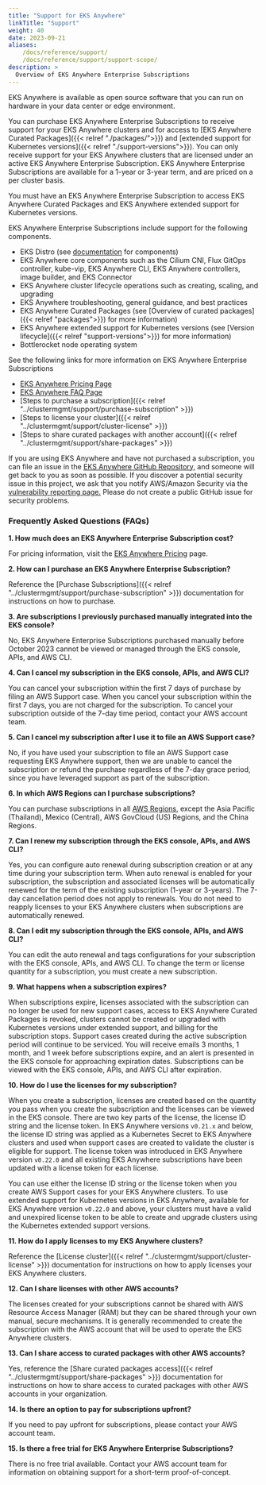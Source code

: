 ```yaml
---
title: "Support for EKS Anywhere"
linkTitle: "Support"
weight: 40
date: 2023-09-21
aliases:
    /docs/reference/support/
    /docs/reference/support/support-scope/
description: >
  Overview of EKS Anywhere Enterprise Subscriptions
---
```


EKS Anywhere is available as open source software that you can run on hardware in your data center or edge environment. 

You can purchase EKS Anywhere Enterprise Subscriptions to receive support for your EKS Anywhere clusters and for access to [EKS Anywhere Curated Packages]({{< relref "./packages/">}}) and [extended support for Kubernetes versions]({{< relref "./support-versions">}}). You can only receive support for your EKS Anywhere clusters that are licensed under an active EKS Anywhere Enterprise Subscription. EKS Anywhere Enterprise Subscriptions are available for a 1-year or 3-year term, and are priced on a per cluster basis.

You must have an EKS Anywhere Enterprise Subscription to access EKS Anywhere Curated Packages and EKS Anywhere extended support for Kubernetes versions.

EKS Anywhere Enterprise Subscriptions include support for the following components. 

- EKS Distro (see [documentation](https://distro.eks.amazonaws.com/) for components)
- EKS Anywhere core components such as the Cilium CNI, Flux GitOps controller, kube-vip, EKS Anywhere CLI, EKS Anywhere controllers, image builder, and EKS Connector
- EKS Anywhere cluster lifecycle operations such as creating, scaling, and upgrading
- EKS Anywhere troubleshooting, general guidance, and best practices
- EKS Anywhere Curated Packages (see [Overview of curated packages]({{< relref "packages">}}) for more information)
- EKS Anywhere extended support for Kubernetes versions (see [Version lifecycle]({{< relref "support-versions">}}) for more information)
- Bottlerocket node operating system

See the following links for more information on EKS Anywhere Enterprise Subscriptions

- [EKS Anywhere Pricing Page](https://aws.amazon.com/eks/eks-anywhere/pricing/)
- [EKS Anywhere FAQ Page](https://aws.amazon.com/eks/eks-anywhere/faqs/)
- [Steps to purchase a subscription]({{< relref "../clustermgmt/support/purchase-subscription" >}})
- [Steps to license your cluster]({{< relref "../clustermgmt/support/cluster-license" >}})
- [Steps to share curated packages with another account]({{< relref "../clustermgmt/support/share-packages" >}})

If you are using EKS Anywhere and have not purchased a subscription, you can file an issue in the [EKS Anywhere GitHub Repository,](https://github.com/aws/eks-anywhere/issues) and someone will get back to you as soon as possible. If you discover a potential security issue in this project, we ask that you notify AWS/Amazon Security via the [vulnerability reporting page.](https://aws.amazon.com/security/vulnerability-reporting/) Please do not create a public GitHub issue for security problems.

### Frequently Asked Questions (FAQs)

**1. How much does an EKS Anywhere Enterprise Subscription cost?**

For pricing information, visit the [EKS Anywhere Pricing](https://aws.amazon.com/eks/eks-anywhere/pricing/) page.

**2. How can I purchase an EKS Anywhere Enterprise Subscription?**

Reference the [Purchase Subscriptions]({{< relref "../clustermgmt/support/purchase-subscription" >}}) documentation for instructions on how to purchase.

**3. Are subscriptions I previously purchased manually integrated into the EKS console?**

No, EKS Anywhere Enterprise Subscriptions purchased manually before October 2023 cannot be viewed or managed through the EKS console, APIs, and AWS CLI. 

**4. Can I cancel my subscription in the EKS console, APIs, and AWS CLI?**

You can cancel your subscription within the first 7 days of purchase by filing an AWS Support case. When you cancel your subscription within the first 7 days, you are not charged for the subscription. To cancel your subscription outside of the 7-day time period, contact your AWS account team.

**5. Can I cancel my subscription after I use it to file an AWS Support case?**

No, if you have used your subscription to file an AWS Support case requesting EKS Anywhere support, then we are unable to cancel the subscription or refund the purchase regardless of the 7-day grace period, since you have leveraged support as part of the subscription.

**6. In which AWS Regions can I purchase subscriptions?**

You can purchase subscriptions in all [AWS Regions](https://aws.amazon.com/about-aws/global-infrastructure/regional-product-services/), except the Asia Pacific (Thailand), Mexico (Central), AWS GovCloud (US) Regions, and the China Regions.

**7. Can I renew my subscription through the EKS console, APIs, and AWS CLI?**

Yes, you can configure auto renewal during subscription creation or at any time during your subscription term. When auto renewal is enabled for your subscription, the subscription and associated licenses will be automatically renewed for the term of the existing subscription (1-year or 3-years). The 7-day cancellation period does not apply to renewals. You do not need to reapply licenses to your EKS Anywhere clusters when subscriptions are automatically renewed.

**8. Can I edit my subscription through the EKS console, APIs, and AWS CLI?**

You can edit the auto renewal and tags configurations for your subscription with the EKS console, APIs, and AWS CLI. To change the term or license quantity for a subscription, you must create a new subscription.

**9. What happens when a subscription expires?**

When subscriptions expire, licenses associated with the subscription can no longer be used for new support cases, access to EKS Anywhere Curated Packages is revoked, clusters cannot be created or upgraded with Kubernetes versions under extended support, and billing for the subscription stops. Support cases created during the active subscription period will continue to be serviced. You will receive emails 3 months, 1 month, and 1 week before subscriptions expire, and an alert is presented in the EKS console for approaching expiration dates. Subscriptions can be viewed with the EKS console, APIs, and AWS CLI after expiration.

**10. How do I use the licenses for my subscription?**

When you create a subscription, licenses are created based on the quantity you pass when you create the subscription and the licenses can be viewed in the EKS console. There are two key parts of the license, the license ID string and the license token. In EKS Anywhere versions `v0.21.x` and below, the license ID string was applied as a Kubernetes Secret to EKS Anywhere clusters and used when support cases are created to validate the cluster is eligible for support. The license token was introduced in EKS Anywhere version `v0.22.0` and all existing EKS Anywhere subscriptions have been updated with a license token for each license. 

You can use either the license ID string or the license token when you create AWS Support cases for your EKS Anywhere clusters. To use extended support for Kubernetes versions in EKS Anywhere, available for EKS Anywhere version `v0.22.0` and above, your clusters must have a valid and unexpired license token to be able to create and upgrade clusters using the Kubernetes extended support versions.

**11. How do I apply licenses to my EKS Anywhere clusters?**

Reference the [License cluster]({{< relref "../clustermgmt/support/cluster-license" >}}) documentation for instructions on how to apply licenses your EKS Anywhere clusters.

**12. Can I share licenses with other AWS accounts?**

The licenses created for your subscriptions cannot be shared with AWS Resource Access Manager (RAM) but they can be shared through your own manual, secure mechanisms. It is generally recommended to create the subscription with the AWS account that will be used to operate the EKS Anywhere clusters. 

**13. Can I share access to curated packages with other AWS accounts?**

Yes, reference the [Share curated packages access]({{< relref "../clustermgmt/support/share-packages" >}}) documentation for instructions on how to share access to curated packages with other AWS accounts in your organization.

**14. Is there an option to pay for subscriptions upfront?**

If you need to pay upfront for subscriptions, please contact your AWS account team.

**15. Is there a free trial for EKS Anywhere Enterprise Subscriptions?**

There is no free trial available. Contact your AWS account team for information on obtaining support for a short-term proof-of-concept.
